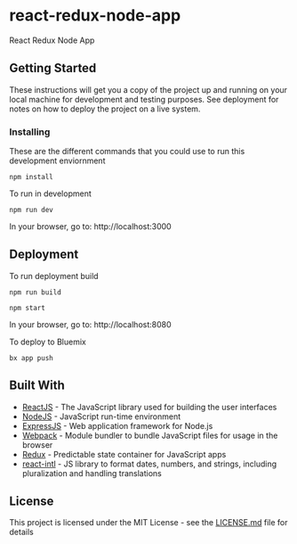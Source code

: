 # react-redux-node-app

React Redux Node App

## Getting Started

These instructions will get you a copy of the project up and running on your local machine for development and testing purposes. See deployment for notes on how to deploy the project on a live system.

### Installing

These are the different commands that you could use to run this development enviornment

```
npm install
```

To run in development
```
npm run dev
```

In your browser, go to: http://localhost:3000

## Deployment

To run deployment build
```
npm run build
```
```
npm start
```

In your browser, go to: http://localhost:8080

To deploy to Bluemix
```
bx app push
```

## Built With

* [ReactJS](https://reactjs.org/) - The JavaScript library used for building the user interfaces
* [NodeJS](https://nodejs.org/en/) - JavaScript run-time environment
* [ExpressJS](https://expressjs.com/) - Web application framework for Node.js
* [Webpack](https://webpack.js.org/) - Module bundler to bundle JavaScript files for usage in the browser
* [Redux](https://redux.js.org/) - Predictable state container for JavaScript apps
* [react-intl](https://github.com/yahoo/react-intl) - JS library to format dates, numbers, and strings, including pluralization and handling translations

## License

This project is licensed under the MIT License - see the [LICENSE.md](LICENSE.md) file for details
